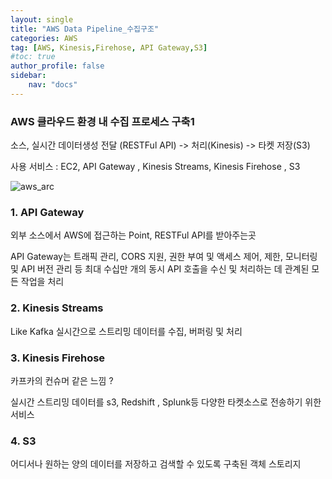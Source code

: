```yaml
---
layout: single
title: "AWS Data Pipeline_수집구조"
categories: AWS
tag: [AWS, Kinesis,Firehose, API Gateway,S3]
#toc: true 
author_profile: false
sidebar:
    nav: "docs"
---
```


### AWS 클라우드 환경 내 수집 프로세스 구축1

소스, 실시간 데이터생성 전달 (RESTFul API) -> 처리(Kinesis) -> 타켓 저장(S3) 

사용 서비스 : EC2, API Gateway , Kinesis Streams, Kinesis Firehose  , S3

![aws_arc](../../images/2022-08-28-AWS_Data_Pipeline_수집구조/aws_arc.png)

### 1.  API Gateway
   외부 소스에서 AWS에 접근하는 Point, RESTFul API를 받아주는곳 

   API Gateway는 트래픽 관리, CORS 지원, 권한 부여 및 액세스 제어, 제한, 모니터링 및 API 버전 관리 등 최대 수십만 개의 동시 API 호출을 수신 및 처리하는 데 관계된 모든 작업을 처리

### 2. Kinesis Streams
   Like Kafka 
   실시간으로 스트리밍 데이터를 수집, 버퍼링 및 처리
<br>

### 3. Kinesis Firehose
   카프카의 컨슈머 같은 느낌 ? 

   실시간 스트리밍 데이터를 s3, Redshift , Splunk등 다양한 타켓소스로 전송하기 위한 서비스

### 4. S3
   어디서나 원하는 양의 데이터를 저장하고 검색할 수 있도록 구축된 객체 스토리지

​	